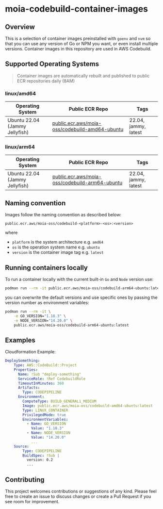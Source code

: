 # moia-codebuild-container-images

## Overview

This is a selection of container images preinstalled with `goenv` and `nvm` so that you can use any version of Go or NPM you want, or even install multiple versions. Container images in this repository are used in AWS Codebuild.

## Supported Operating Systems

> Container images are automatically rebuilt and published to public ECR repositories daily (8AM)


### linux/amd64

| Operating System             | Public ECR Repo                                                                                 | Tags             |
| ---------------------------- | ----------------------------------------------------------------------------------------------- | --------------------------- |
| Ubuntu 22.04 (Jammy Jellyfish)   | [public.ecr.aws/moia-oss/codebuild-amd64-ubuntu](https://gallery.ecr.aws/moia-oss/codebuild-amd64-ubuntu)           | 22.04, jammy, latest        |

### linux/arm64

| Operating System             | Public ECR Repo                                                                                 | Tags             |
| ---------------------------- | ----------------------------------------------------------------------------------------------- | --------------------------- |
| Ubuntu 22.04 (Jammy Jellyfish)   | [public.ecr.aws/moia-oss/codebuild-arm64-ubuntu](https://gallery.ecr.aws/moia-oss/codebuild-arm64-ubuntu)           | 22.04, jammy, latest        |

## Naming convention

Images follow the naming convention as described below:

`public.ecr.aws/moia-oss/codebuild-<platform>-<os>:<version>`

where 
* `platform` is the system architecture e.g. `amd64`
* `os` is the operation system name e.g. `ubuntu`
* `version` is the container image tag e.g. `latest`

## Running containers locally

To run a container locally with the current built-in `Go` and `Node` version use:

```bash
podman run --rm -it public.ecr.aws/moia-oss/codebuild-arm64-ubuntu:latest
```

you can overwrite the default versions and use specific ones by passing the version number as environment variables:

```bash
podman run --rm -it \
    -e GO_VERSION="1.18.3" \
    -e NODE_VERSION="14.20.0" \
    public.ecr.aws/moia-oss/codebuild-arm64-ubuntu:latest
```

## Examples

Cloudformation Example:

```yaml
DeploySomething:
    Type: AWS::CodeBuild::Project
    Properties:
      Name: !Sub "deploy-something"
      ServiceRole: !Ref CodebuildRole
      TimeoutInMinutes: 360
      Artifacts:
        Type: CODEPIPELINE
      Environment:
        ComputeType: BUILD_GENERAL1_MEDIUM
        Image: public.ecr.aws/moia-oss/codebuild-amd64-ubuntu:latest
        Type: LINUX_CONTAINER
        PrivilegedMode: true
        EnvironmentVariables:
          - Name: GO_VERSION
            Value: "1.18.3"
          - Name: NODE_VERSION
            Value: "14.20.0"
            ...
    Source:
        Type: CODEPIPELINE
        BuildSpec: !Sub |
          version: 0.2
          ... 
```

## Contributing

This project welcomes contributions or suggestions of any kind. Please feel free to create an issue to discuss changes or create a Pull Request if you see room for improvement.
